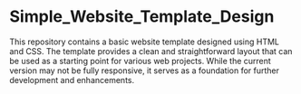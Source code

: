 # Simple_Website_Template_Design
This repository contains a basic website template designed using HTML and CSS. The template provides a clean and straightforward layout that can be used as a starting point for various web projects. While the current version may not be fully responsive, it serves as a foundation for further development and enhancements.
